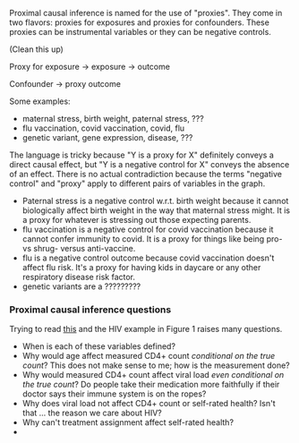 Proximal causal inference is named for the use of "proxies". They come in two flavors: proxies for exposures and proxies for confounders. These proxies can be instrumental variables or they can be negative controls.


(Clean this up)

Proxy for exposure -> exposure -> outcome 

Confounder -> proxy outcome 

Some examples:

- maternal stress, birth weight, paternal stress, ???
- flu vaccination, covid vaccination, covid, flu
- genetic variant, gene expression, disease, ???

The language is tricky because "Y is a proxy for X" definitely conveys a direct causal effect, but "Y is a negative control for X" conveys the absence of an effect. There is no actual contradiction because the terms "negative control" and "proxy" apply to different pairs of variables in the graph. 

- Paternal stress is a negative control w.r.t. birth weight because it cannot biologically affect birth weight in the way that maternal stress might. It is a proxy for whatever is stressing out those expecting parents.
- flu vaccination is a negative control for covid vaccination because it cannot confer immunity to covid. It is a proxy for things like being pro- vs shrug- versus anti-vaccine.
- flu is a negative control outcome because covid vaccination doesn't affect flu risk. It's a proxy for having kids in daycare or any other respiratory disease risk factor.
- genetic variants are a ?????????

### Proximal causal inference questions

Trying to read [this](https://academic.oup.com/aje/article/192/7/1224/7098281) and the HIV example in Figure 1 raises many questions.

- When is each of these variables defined?
- Why would age affect measured CD4+ count *conditional on the true count*? This does not make sense to me; how is the measurement done?
- Why would measured CD4+ count affect viral load *even conditional on the true count*? Do people take their medication more faithfully if their doctor says their immune system is on the ropes?
- Why does viral load not affect CD4+ count or self-rated health? Isn't that ... the reason we care about HIV?
- Why can't treatment assignment affect self-rated health?
- 